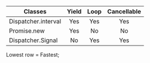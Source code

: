 | Classes | Yield | Loop | Cancellable |
| --- | :-: | :-: | :-: |
| Dispatcher.interval | Yes | Yes | Yes |
| Promise.new | Yes | No | No |
| Dispatcher.Signal | No | Yes | Yes |

Lowest row = Fastest;
